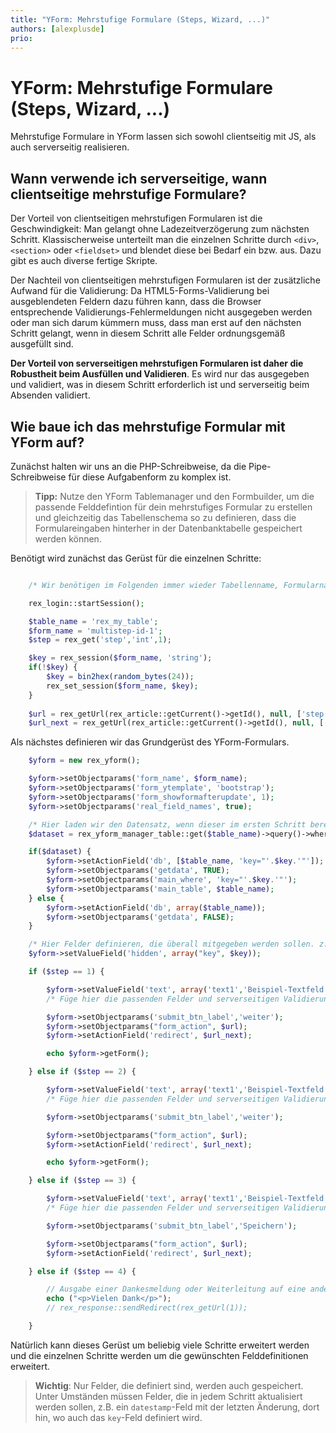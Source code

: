 ```yaml
---
title: "YForm: Mehrstufige Formulare (Steps, Wizard, ...)"
authors: [alexplusde]
prio:
---
```


# YForm: Mehrstufige Formulare (Steps, Wizard, ...)

Mehrstufige Formulare in YForm lassen sich sowohl clientseitig mit JS, als auch serverseitig realisieren.

## Wann verwende ich serverseitige, wann clientseitige mehrstufige Formulare?

Der Vorteil von clientseitigen mehrstufigen Formularen ist die Geschwindigkeit: Man gelangt ohne Ladezeitverzögerung zum nächsten Schritt. Klassischerweise unterteilt man die einzelnen Schritte durch `<div>`, `<section>` oder `<fieldset>` und blendet diese bei Bedarf ein bzw. aus. Dazu gibt es auch diverse fertige Skripte. 

Der Nachteil von clientseitigen mehrstufigen Formularen ist der zusätzliche Aufwand für die Validierung: Da HTML5-Forms-Validierung bei ausgeblendeten Feldern dazu führen kann, dass die Browser entsprechende Validierungs-Fehlermeldungen nicht ausgegeben werden oder man sich darum kümmern muss, dass man erst auf den nächsten Schritt gelangt, wenn in diesem Schritt alle Felder ordnungsgemäß ausgefüllt sind.

**Der Vorteil von serverseitigen mehrstufigen Formularen ist daher die Robustheit beim Ausfüllen und Validieren**. Es wird nur das ausgegeben und validiert, was in diesem Schritt erforderlich ist und serverseitig beim Absenden validiert.

## Wie baue ich das mehrstufige Formular mit YForm auf?

Zunächst halten wir uns an die PHP-Schreibweise, da die Pipe-Schreibweise für diese Aufgabenform zu komplex ist.

> **Tipp:** Nutze den YForm Tablemanager und den Formbuilder, um die passende Felddefintion für dein mehrstufiges Formular zu erstellen und gleichzeitig das Tabellenschema so zu definieren, dass die Formulareingaben hinterher in der Datenbanktabelle gespeichert werden können.

Benötigt wird zunächst das Gerüst für die einzelnen Schritte:

```php

    /* Wir benötigen im Folgenden immer wieder Tabellenname, Formularname und einen Schlüssel, an dem wir den aktuellen Datensatz identifizieren können, sowie die einzelnen Schritte */

    rex_login::startSession();

    $table_name = 'rex_my_table';
    $form_name = 'multistep-id-1';
    $step = rex_get('step','int',1);

    $key = rex_session($form_name, 'string');
    if(!$key) {
        $key = bin2hex(random_bytes(24));
        rex_set_session($form_name, $key);
    }
    
    $url = rex_getUrl(rex_article::getCurrent()->getId(), null, ['step' => $step]);
    $url_next = rex_getUrl(rex_article::getCurrent()->getId(), null, ['step' => $step + 1]);

```

Als nächstes definieren wir das Grundgerüst des YForm-Formulars.

```php
    $yform = new rex_yform();

    $yform->setObjectparams('form_name', $form_name);
    $yform->setObjectparams('form_ytemplate', 'bootstrap');
    $yform->setObjectparams('form_showformafterupdate', 1);
    $yform->setObjectparams('real_field_names', true);

    /* Hier laden wir den Datensatz, wenn dieser im ersten Schritt bereits erstellt wurde. */
    $dataset = rex_yform_manager_table::get($table_name)->query()->where('key', $key)->findOne();

    if($dataset) {
        $yform->setActionField('db', [$table_name, 'key="'.$key.'"']);
        $yform->setObjectparams('getdata', TRUE);
        $yform->setObjectparams('main_where', 'key="'.$key.'"');
        $yform->setObjectparams('main_table', $table_name);
    } else {
        $yform->setActionField('db', array($table_name));
        $yform->setObjectparams('getdata', FALSE);
    }

    /* Hier Felder definieren, die überall mitgegeben werden sollen. z.B. der Schlüssel, aber auch Felder wie datestamp-Felder */
    $yform->setValueField('hidden', array("key", $key));

    if ($step == 1) {

        $yform->setValueField('text', array('text1','Beispiel-Textfeld aus Schritt 1'));
        /* Füge hier die passenden Felder und serverseitigen Validierungen zu Schritt 1 ein */

        $yform->setObjectparams('submit_btn_label','weiter');
        $yform->setObjectparams("form_action", $url);
        $yform->setActionField('redirect', $url_next);

        echo $yform->getForm();

    } else if ($step == 2) {

        $yform->setValueField('text', array('text1','Beispiel-Textfeld aus Schritt 2'));
        /* Füge hier die passenden Felder und serverseitigen Validierungen zu Schritt 2 ein */

        $yform->setObjectparams('submit_btn_label','weiter');

        $yform->setObjectparams("form_action", $url);
        $yform->setActionField('redirect', $url_next);

        echo $yform->getForm();

    } else if ($step == 3) {

        $yform->setValueField('text', array('text1','Beispiel-Textfeld aus Schritt 3'));
        /* Füge hier die passenden Felder und serverseitigen Validierungen zu Schritt 3 ein */

        $yform->setObjectparams('submit_btn_label','Speichern');

        $yform->setObjectparams("form_action", $url);
        $yform->setActionField('redirect', $url_next);

    } else if ($step == 4) {

        // Ausgabe einer Dankesmeldung oder Weiterleitung auf eine andere Seite mit der Artikel-ID 1. 
        echo ("<p>Vielen Dank</p>");
        // rex_response::sendRedirect(rex_getUrl(1));

    }

```

Natürlich kann dieses Gerüst um beliebig viele Schritte erweitert werden und die einzelnen Schritte werden um die gewünschten Felddefinitionen erweitert.

> **Wichtig**: Nur Felder, die definiert sind, werden auch gespeichert. Unter Umständen müssen Felder, die in jedem Schritt aktualisiert werden sollen, z.B. ein `datestamp`-Feld mit der letzten Änderung, dort hin, wo auch das `key`-Feld definiert wird.
